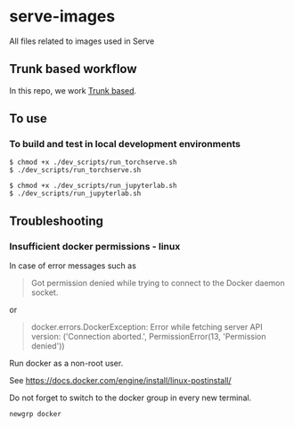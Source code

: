 # serve-images
All files related to images used in Serve

## Trunk based workflow
In this repo, we work [Trunk based](https://www.toptal.com/software/trunk-based-development-git-flow). 

## To use

### To build and test in local development environments

```
$ chmod +x ./dev_scripts/run_torchserve.sh
$ ./dev_scripts/run_torchserve.sh
```

```
$ chmod +x ./dev_scripts/run_jupyterlab.sh
$ ./dev_scripts/run_jupyterlab.sh
```


## Troubleshooting

### Insufficient docker permissions - linux
In case of error messages such as

> Got permission denied while trying to connect to the Docker daemon socket.

or

> docker.errors.DockerException: Error while fetching server API version: ('Connection aborted.', PermissionError(13, 'Permission denied'))

Run docker as a non-root user.

See https://docs.docker.com/engine/install/linux-postinstall/

Do not forget to switch to the docker group in every new terminal.

```
newgrp docker
```
